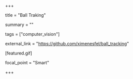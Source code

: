 +++

title = "Ball Traking"


summary = ""

tags = ["computer_vision"]


external_link = "https://github.com/ximenesfel/ball_tracking"


[featured.gif]


focal_point = "Smart" 

+++
